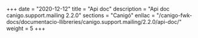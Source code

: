 +++
date        = "2020-12-12"
title       = "Api doc"
description = "Api doc canigo.support.mailing 2.2.0"
sections    = "Canigó"
enllac		= "/canigo-fwk-docs/documentacio-llibreries/canigo.support.mailing/2.2.0/api-doc/"
weight		= 5
+++
